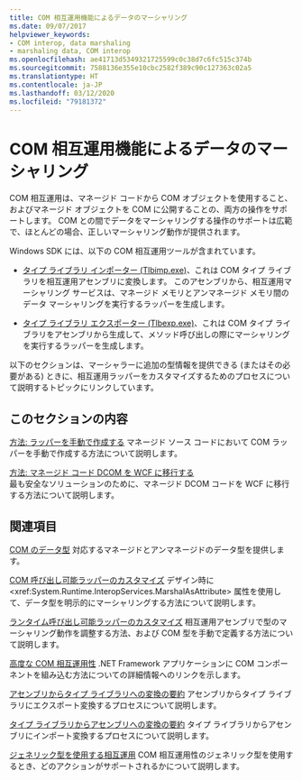 ```yaml
---
title: COM 相互運用機能によるデータのマーシャリング
ms.date: 09/07/2017
helpviewer_keywords:
- COM interop, data marshaling
- marshaling data, COM interop
ms.openlocfilehash: ae41713d5349321725599c0c38d7c6fc515c374b
ms.sourcegitcommit: 7588136e355e10cbc2582f389c90c127363c02a5
ms.translationtype: HT
ms.contentlocale: ja-JP
ms.lasthandoff: 03/12/2020
ms.locfileid: "79181372"
---
```

# <a name="marshaling-data-with-com-interop"></a>COM 相互運用機能によるデータのマーシャリング
COM 相互運用は、マネージド コードから COM オブジェクトを使用すること、およびマネージド オブジェクトを COM に公開することの、両方の操作をサポートします。 COM との間でデータをマーシャリングする操作のサポートは広範で、ほとんどの場合、正しいマーシャリング動作が提供されます。  
  
 Windows SDK には、以下の COM 相互運用ツールが含まれています。  
  
- [タイプ ライブラリ インポーター (Tlbimp.exe)](../tools/tlbimp-exe-type-library-importer.md)、これは COM タイプ ライブラリを相互運用アセンブリに変換します。 このアセンブリから、相互運用マーシャリング サービスは、マネージド メモリとアンマネージド メモリ間のデータ マーシャリングを実行するラッパーを生成します。  
  
- [タイプ ライブラリ エクスポーター (Tlbexp.exe)](../tools/tlbexp-exe-type-library-exporter.md)、これは COM タイプ ライブラリをアセンブリから生成して、メソッド呼び出しの際にマーシャリングを実行するラッパーを生成します。  
  
 以下のセクションは、マーシャラーに追加の型情報を提供できる (またはその必要がある) ときに、相互運用ラッパーをカスタマイズするためのプロセスについて説明するトピックにリンクしています。  
  
## <a name="in-this-section"></a>このセクションの内容  
[方法: ラッパーを手動で作成する](how-to-create-wrappers-manually.md) マネージド ソース コードにおいて COM ラッパーを手動で作成する方法について説明します。

 [方法: マネージド コード DCOM を WCF に移行する](how-to-migrate-managed-code-dcom-to-wcf.md)  
 最も安全なソリューションのために、マネージド DCOM コードを WCF に移行する方法について説明します。  
  
## <a name="related-sections"></a>関連項目  
 [COM のデータ型](https://docs.microsoft.com/previous-versions/dotnet/netframework-4.0/sak564ww(v=vs.100))  
 対応するマネージドとアンマネージドのデータ型を提供します。  
  
 [COM 呼び出し可能ラッパーのカスタマイズ](https://docs.microsoft.com/previous-versions/dotnet/netframework-4.0/3bwc828w(v=vs.100))  
 デザイン時に <xref:System.Runtime.InteropServices.MarshalAsAttribute> 属性を使用して、データ型を明示的にマーシャリングする方法について説明します。  
  
 [ランタイム呼び出し可能ラッパーのカスタマイズ](https://docs.microsoft.com/previous-versions/dotnet/netframework-4.0/e753eftz(v=vs.100))  
 相互運用アセンブリで型のマーシャリング動作を調整する方法、および COM 型を手動で定義する方法について説明します。  
  
 [高度な COM 相互運用性](https://docs.microsoft.com/previous-versions/dotnet/netframework-4.0/bd9cdfyx(v=vs.100))  
 .NET Framework アプリケーションに COM コンポーネントを組み込む方法についての詳細情報へのリンクを示します。  
  
 [アセンブリからタイプ ライブラリへの変換の要約](https://docs.microsoft.com/previous-versions/dotnet/netframework-4.0/xk1120c3(v=vs.100))  
 アセンブリからタイプ ライブラリにエクスポート変換するプロセスについて説明します。  
  
 [タイプ ライブラリからアセンブリへの変換の要約](https://docs.microsoft.com/previous-versions/dotnet/netframework-4.0/k83zzh38(v=vs.100))  
 タイプ ライブラリからアセンブリにインポート変換するプロセスについて説明します。  
  
 [ジェネリック型を使用する相互運用](https://docs.microsoft.com/previous-versions/dotnet/netframework-4.0/ms229590(v=vs.100))  
 COM 相互運用性のジェネリック型を使用するとき、どのアクションがサポートされるかについて説明します。
